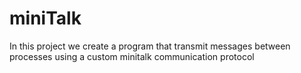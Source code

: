 # miniTalk
In this project we create a program that transmit messages between processes using a custom minitalk communication protocol
